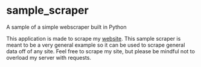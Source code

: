 # sample_scraper
A sample of a simple webscraper built in Python

This application is made to scrape my <a href="https://thewizardslair.us/">website</a>. This sample scraper is meant to be a very general example so it can be used to scrape general data off of any site. Feel free to scrape my site, but please be mindful not to overload my server with requests. 

